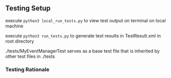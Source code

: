 ## Testing Setup

execute ```python3 local_run_tests.py``` to view test output on terminal on local machine

execute ```python3 run_tests.py``` to generate test results in TestResult.xml in root directory

./tests/MyEventManagerTest serves as a base test file that is inherited by other test files in ./tests


### Testing Rationale